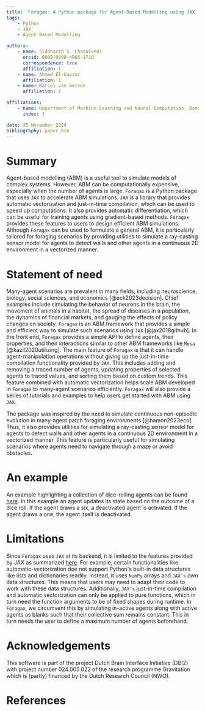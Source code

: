 ```yaml
---
title: 'Foragax: A Python package for Agent-Based Modelling using JAX'
tags:
    - Python
    - JAX
    - Agent-Based Modelling

authors:
    - name: Siddharth S. Chaturvedi
      orcid: 0009-0000-4965-1718
      correspondence: true
      affiliation: 1
    - name: Ahmed El-Gazzar
      affiliation: 1
    - name: Marcel van Gerven
      affiliation: 1

affiliations:
    - name: Department of Machine Learning and Neural Computation, Donders Institute for Brain, Cognition and Behaviour, Radboud University, Nijmegen, The Netherlands
      index: 1

date: 25 November 2024
bibliography: paper.bib
---
```

# Summary
Agent-based modelling (ABM) is a useful tool to simulate models of complex systems. However, ABM can be computationally expensive, especially when the number of agents is large. `Foragax` is a Python package that uses `JAX` to accelerate ABM simulations. `JAX` is a library that provides automatic vectorization and just-in-time compilation, which can be used to speed up computations. It also provides automatic differentiation, which can be useful for training agents using gradient-based methods. `Foragax` provides these features to users to design efficient ABM simulations. Although `Foragax` can be used to formulate a general ABM, it is particularly tailored for foraging scenarios by providing utilities to simulate a ray-casting sensor model for agents to detect walls and other agents in a continuous 2D environment in a vectorized manner.


# Statement of need

Many-agent scenarios are prevalent in many fields, including neuroscience, biology, social sciences, and economics [@eck2023decision]. Chief examples include simulating the behavior of neurons in the brain, the movement of animals in a habitat, the spread of diseases in a population, the dynamics of financial markets, and gauging the effects of policy changes on society. `Foragax` is an ABM framework that provides a simple and efficient way to simulate such scenarios using `JAX` [@jax2018github]. In the front end, `Foragax` provides a simple API to define agents, their properties, and their interactions similar to other ABM frameworks like `Mesa` [@kazil2020utilizing]. 
The main feature of `Foragax` is that it can handle agent-manipulation operations without giving up the just-in-time compilation functionality provided by `JAX`. This includes adding and removing a traced number of agents, updating properties of selected agents to traced values, and sorting them based on custom trends. This feature combined with automatic vectorization helps scale ABM developed in `Foragax` to many-agent scenarios efficiently. `Foragax` will also provide a series of tutorials and examples to help users get started with ABM using `JAX`.

The package was inspired by the need to simulate continuous non-episodic evolution in many-agent patch foraging environments [@hamon2023eco]. Thus, it also provides utilities for simulating a ray-casting sensor model for agents to detect walls and other agents in a continuous 2D environment in a vectorized manner. This feature is particularly useful for simulating scenarios where agents need to navigate through a maze or avoid obstacles.

# An example
An example highlighting a collection of dice-rolling agents can be found [here](https://github.com/i-m-iron-man/Foragax/blob/main/examples/basic/hello_world/hello_world.ipynb). In this example an agent updates its state based on the outcome of a dice roll. If the agent draws a six, a deactivated agent is activated. If the agent draws a one, the agent itself is deactivated.

# Limitations

Since `Foragax` uses `JAX` at its backend, it is limited to the features provided by JAX as summarized [here](https://jax.readthedocs.io/en/latest/notebooks/Common_Gotchas_in_JAX.html). For example, certain functionalities like automatic-vectorization doe not support Python's built-in data structures like lists and dictionaries readily. Instead, it uses `NumPy` arrays and `JAX's` own data structures. This means that users may need to adapt their code to work with these data structures. Additionally, `JAX's` just-in-time compilation and automatic vectorization can only be applied to pure functions, which in turn need the function arguments to be of fixed shapes during runtime. In `Foragax`, we circumvent this by simulating in-active agents along with active agents as blanks such that their collective sum remains constant. This in turn needs the user to define a maximum number of agents beforehand.


# Acknowledgements
This software is part of the project Dutch Brain Interface Initiative (DBI2) with project number 024.005.022 of the research programme Gravitation which is (partly) financed by the Dutch Research Council (NWO).

# References


    